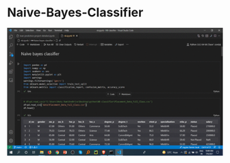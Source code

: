 # Naive-Bayes-Classifier
 <img align="right" alt="GIF" src="https://github.com/HotuRam/Naive-Bayes-Classifier/blob/main/Webp.net-gifmaker.gif?raw=true" width="600" height="300" />
